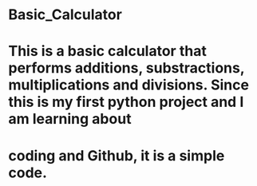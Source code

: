 # Basic_Calculator
# This is a basic calculator that performs additions, substractions, multiplications and divisions. Since this is my first python project and I am learning about 
# coding and Github, it is a simple code. 
